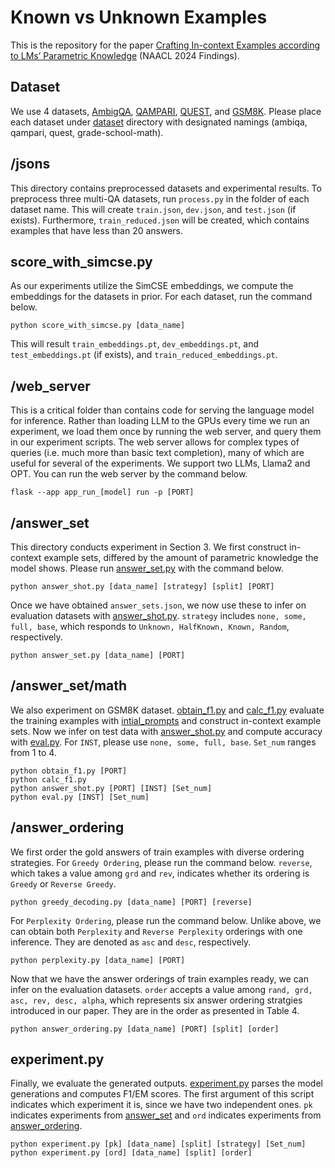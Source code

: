 # Known vs Unknown Examples

This is the repository for the paper [Crafting In-context Examples according to LMs’ Parametric Knowledge](https://arxiv.org/pdf/2311.09579) (NAACL 2024 Findings).

## Dataset

We use 4 datasets, [AmbigQA](https://nlp.cs.washington.edu/ambigqa/), [QAMPARI](https://samsam3232.github.io/qampari/), [QUEST](https://github.com/google-research/language/tree/master/language/quest), and [GSM8K](https://github.com/openai/grade-school-math). Please place each dataset under [dataset](/dataset) directory with designated namings (ambiqa, qampari, quest, grade-school-math).

## /jsons

This directory contains preprocessed datasets and experimental results. To preprocess three multi-QA datasets, run `process.py` in the folder of each dataset name. This will create `train.json`, `dev.json`, and `test.json` (if exists). Furthermore, `train_reduced.json` will be created, which contains examples that have less than 20 answers.

## score_with_simcse.py

As our experiments utilize the SimCSE embeddings, we compute the embeddings for the datasets in prior. For each dataset, run the command below.

```
python score_with_simcse.py [data_name]
```

This will result `train_embeddings.pt`, `dev_embeddings.pt`, and `test_embeddings.pt` (if exists), and `train_reduced_embeddings.pt`.

## /web_server

This is a critical folder than contains code for serving the language model for inference. Rather than loading LLM to the GPUs every time we run an experiment, we load them once by running the web server, and query them in our experiment scripts. The web server allows for complex types of queries (i.e. much more than basic text completion), many of which are useful for several of the experiments. We support two LLMs, Llama2 and OPT. You can run the web server by the command below.

```
flask --app app_run_[model] run -p [PORT]
```

## /answer_set

This directory conducts experiment in Section 3. We first construct in-context example sets, differed by the amount of parametric knowledge the model shows. Please run [answer_set.py](/answer_set/answer_set.py) with the command below.

```
python answer_shot.py [data_name] [strategy] [split] [PORT]
```

Once we have obtained `answer_sets.json`, we now use these to infer on evaluation datasets with [answer_shot.py](/answer_set/answer_shot.py). `strategy` includes `none, some, full, base`, which responds to `Unknown, HalfKnown, Known, Random`, respectively.

```
python answer_set.py [data_name] [PORT]
```

## /answer_set/math

We also experiment on GSM8K dataset. [obtain_f1.py](/answer_set/math/obtain_f1.py) and [calc_f1.py](/answer_set/math/calc_f1.py) evaluate the training examples with [intial_prompts](/answer_set/math/initial_prompts.json) and construct in-context example sets. Now we infer on test data with [answer_shot.py](/answer_set/math/answer_shot.py) and compute accuracy with [eval.py](/answer_set/math/eval.py). For `INST`, please use `none, some, full, base`. `Set_num` ranges from 1 to 4.

```
python obtain_f1.py [PORT]
python calc_f1.py
python answer_shot.py [PORT] [INST] [Set_num]
python eval.py [INST] [Set_num]
```

## /answer_ordering

We first order the gold answers of train examples with diverse ordering strategies. For `Greedy Ordering`, please run the command below. `reverse`, which takes a value among `grd` and `rev`, indicates whether its ordering is `Greedy` or `Reverse Greedy`.

```
python greedy_decoding.py [data_name] [PORT] [reverse]
```

For `Perplexity Ordering`, please run the command below. Unlike above, we can obtain both `Perplexity` and `Reverse Perplexity` orderings with one inference. They are denoted as `asc` and `desc`, respectively.

```
python perplexity.py [data_name] [PORT]
```

Now that we have the answer orderings of train examples ready, we can infer on the evaluation datasets. `order` accepts a value among `rand, grd, asc, rev, desc, alpha`, which represents six answer ordering stratgies introduced in our paper. They are in the order as presented in Table 4.

```
python answer_ordering.py [data_name] [PORT] [split] [order]
```

## experiment.py

Finally, we evaluate the generated outputs. [experiment.py](experiment.py) parses the model generations and computes F1/EM scores. The first argument of this script indicates which experiment it is, since we have two independent ones. `pk` indicates experiments from [answer_set](/answer_set) and `ord` indicates experiments from [answer_ordering](/answer_ordering).

```
python experiment.py [pk] [data_name] [split] [strategy] [Set_num]
python experiment.py [ord] [data_name] [split] [order]
```
